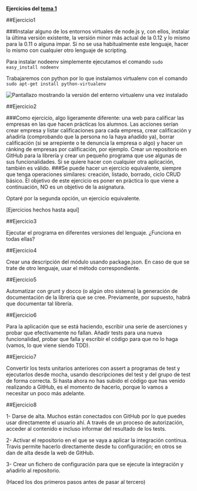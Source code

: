 **Ejercicios del [tema 1](http://jj.github.io/CC/documentos/temas/Desarrollo_basado_en_pruebas)**

##Ejercicio1

###Instalar alguno de los entornos virtuales de node.js y, con ellos, instalar la última versión existente, la versión minor más actual de la 0.12 y lo mismo para la 0.11 o alguna impar. Si no se usa habitualmente este lenguaje, hacer lo mismo con cualquier otro lenguaje de scripting. 

Para instalar nodeenv simplemente ejecutamos el comando `sudo easy_install nodeenv` 

Trabajaremos con python por lo que instalamos virtualenv con el comando  `sudo apt-get install python-virtualenv`

![Pantallazo mostrando la versión del enterno virtualenv una vez instalado](https://gyazo.com/b36d0a16c360e31c324da6b8dff0c06b)


##Ejercicio2

###Como ejercicio, algo ligeramente diferente: una web para calificar las empresas en las que hacen prácticas los alumnos. Las acciones serían crear empresa y listar calificaciones para cada empresa, crear calificación y añadirla (comprobando que la persona no la haya añadido ya), borrar calificación (si se arrepiente o te denuncia la empresa o algo) y hacer un ránking de empresas por calificación, por ejemplo. Crear un repositorio en GitHub para la librería y crear un pequeño programa que use algunas de sus funcionalidades. Si se quiere hacer con cualquier otra aplicación, también es válido.
###Se puede hacer un ejercicio equivalente, siempre que tenga operaciones similares: creación, listado, borrado, ciclo CRUD básico. El objetivo de este ejercicio es poner en práctica lo que viene a continuación, NO es un objetivo de la asignatura.


Optaré por la segunda opción, un ejercicio equivalente.


[Ejercicios hechos hasta aquí]


##Ejercicio3

Ejecutar el programa en diferentes versiones del lenguaje. ¿Funciona en todas ellas?


##Ejercicio4

Crear una descripción del módulo usando package.json. En caso de que se trate de otro lenguaje, usar el método correspondiente. 

##Ejercicio5

Automatizar con grunt y docco (o algún otro sistema) la generación de documentación de la librería que se cree. Previamente, por supuesto, habrá que documentar tal librería.

##Ejercicio6

Para la aplicación que se está haciendo, escribir una serie de aserciones y probar que efectivamente no fallan. Añadir tests para una nueva funcionalidad, probar que falla y escribir el código para que no lo haga (vamos, lo que viene siendo TDD).

##Ejercicio7

Convertir los tests unitarios anteriores con assert a programas de test y ejecutarlos desde mocha, usando descripciones del test y del grupo de test de forma correcta. Si hasta ahora no has subido el código que has venido realizando a GitHub, es el momento de hacerlo, porque lo vamos a necesitar un poco más adelante. 


##Ejercicio8


1- Darse de alta. Muchos están conectados con GitHub por lo que puedes usar directamente el usuario ahí. A través de un proceso de autorización, acceder al contenido e incluso informar del resultado de los tests.

2- Activar el repositorio en el que se vaya a aplicar la integración continua. Travis permite hacerlo directamente desde tu configuración; en otros se dan de alta desde la web de GitHub.

3- Crear un fichero de configuración para que se ejecute la integración y añadirlo al repositorio.

(Haced los dos primeros pasos antes de pasar al tercero)









